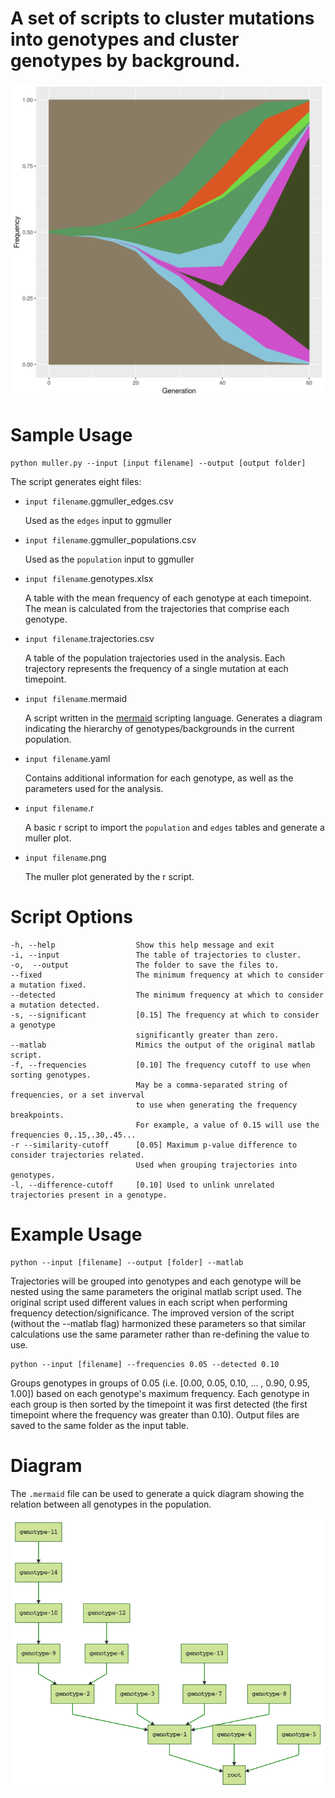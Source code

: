 # A set of scripts to cluster mutations into genotypes and cluster genotypes by background.
![muller_plot](./data/B1_muller_try1.muller.png)

# Sample Usage

```
python muller.py --input [input filename] --output [output folder]
```

The script generates eight files:
-  `input filename`.ggmuller_edges.csv

	Used as the `edges` input to ggmuller

- `input filename`.ggmuller_populations.csv

	Used as the `population` input to ggmuller

- `input filename`.genotypes.xlsx

	A table with the mean frequency of each genotype at each timepoint. The mean is calculated from the trajectories that comprise each genotype.

- `input filename`.trajectories.csv

	A table of the population trajectories used in the analysis. Each trajectory represents the frequency of a single mutation at each timepoint.

- `input filename`.mermaid

	A script written in the [mermaid](https://mermaidjs.github.io) scripting language. Generates a diagram indicating the hierarchy of genotypes/backgrounds in the current population.

- `input filename`.yaml

	Contains additional information for each genotype, as well as the parameters used for the analysis.

- `input filename`.r

	A basic r script to import the `population` and `edges` tables and generate a muller plot.
	
- `input filename`.png

	The muller plot generated by the r script.



# Script Options

	-h, --help                  Show this help message and exit
	-i, --input                 The table of trajectories to cluster.
	-o,  --output               The folder to save the files to.
	--fixed                     The minimum frequency at which to consider a mutation fixed.
	--detected                  The minimum frequency at which to consider a mutation detected.
	-s, --significant           [0.15] The frequency at which to consider a genotype 
	                            significantly greater than zero.
	--matlab                    Mimics the output of the original matlab script.
	-f, --frequencies           [0.10] The frequency cutoff to use when sorting genotypes. 
	                            May be a comma-separated string of frequencies, or a set inverval 
	                            to use when generating the frequency breakpoints. 
	                            For example, a value of 0.15 will use the frequencies 0,.15,.30,.45...
	-r --similarity-cutoff      [0.05] Maximum p-value difference to consider trajectories related. 
	                            Used when grouping trajectories into genotypes.
	-l, --difference-cutoff     [0.10] Used to unlink unrelated trajectories present in a genotype.

# Example Usage
```
python --input [filename] --output [folder] --matlab
```
Trajectories will be grouped into genotypes and each genotype will be nested using the same parameters the original matlab script used. The original script used different values in each script when performing frequency detection/significance. The improved version of the script (without the --matlab flag) harmonized these parameters so that similar calculations use the same parameter rather than re-defining the value to use.
```
python --input [filename] --frequencies 0.05 --detected 0.10
```
Groups genotypes in groups of 0.05 (i.e. [0.00, 0.05, 0.10, ... , 0.90, 0.95, 1.00]) based on each genotype's maximum frequency. Each genotype in each group is then sorted by the timepoint it was first detected (the first timepoint where the frequency was greater than 0.10). Output files are saved to the same folder as the input table.

# Diagram

The `.mermaid` file can be used to generate a quick diagram showing the relation between all genotypes in the population.

![diagram](./data/sample_mermaid_diagram.png)


